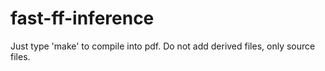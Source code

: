 # fast-ff-inference

Just type 'make' to compile into pdf.
Do not add derived files, only source files.

